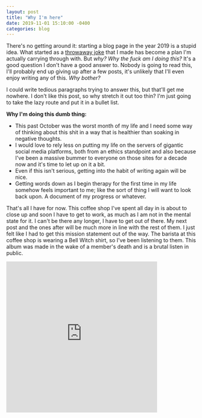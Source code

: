 ```yaml
---
layout: post
title: "Why I'm here"
date: 2019-11-01 15:10:00 -0400
categories: blog
---
```

There's no getting around it: starting a blog page in the year 2019 is a stupid idea. What started as a [throwaway joke](https://twitter.com/DIY_skeleton/status/1189587491650789377) that I made has become a plan I'm actually carrying through with. But _why? Why the fuck am I doing this?_ It's a good question I don't have a good answer to. Nobody is going to read this, I'll probably end up giving up after a few posts, it's unlikely that I'll even enjoy writing any of this. _Why bother?_

I could write tedious paragraphs trying to answer this, but that'll get me nowhere. I don't like this post, so why stretch it out too thin? I'm just going to take the lazy route and put it in a bullet list.

**Why I'm doing this dumb thing:**
+ This past October was the worst month of my life and I need some way of thinking about this shit in a way that is healthier than soaking in negative thoughts.
+ I would love to rely less on putting my life on the servers of gigantic social media platforms, both from an ethics standpoint and also because I've been a massive bummer to everyone on those sites for a decade now and it's time to let up on it a bit.
+ Even if this isn't serious, getting into the habit of writing again will be nice.
+ Getting words down as I begin therapy for the first time in my life somehow feels important to me; like the sort of thing I will want to look back upon. A document of my progress or whatever.

That's all I have for now. This coffee shop I've spent all day in is about to close up and soon I have to get to work, as much as I am not in the mental state for it. I can't be there any longer, I have to get out of there. My next post and the ones after will be much more in line with the rest of them. I just felt like I had to get this mission statement out of the way. The barista at this coffee shop is wearing a Bell Witch shirt, so I've been listening to them. This album was made in the wake of a member's death and is a brutal listen in public.

<iframe style="border: 0; width: 400px; height: 400px;" src="https://bandcamp.com/EmbeddedPlayer/album=4165913683/size=large/bgcol=ffffff/linkcol=0687f5/minimal=true/transparent=true/" seamless><a href="http://bellwitch.bandcamp.com/album/mirror-reaper">Mirror Reaper by Bell Witch</a></iframe>